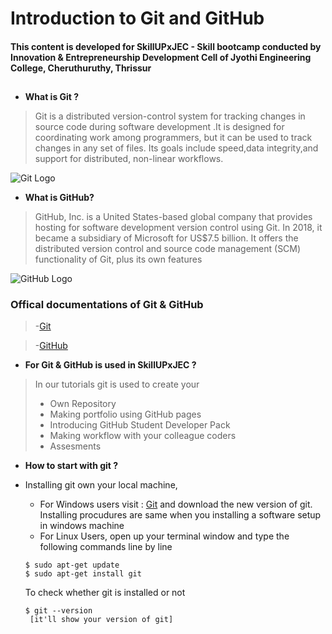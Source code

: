 # **Introduction to Git and GitHub**
#### This content is developed for **SkillUPxJEC** - Skill bootcamp conducted by Innovation & Entrepreneurship Development Cell of Jyothi Engineering College, Cheruthuruthy, Thrissur
## 
- **What is Git ?**
> Git is a distributed version-control system for tracking changes in source code during software development .It is designed for coordinating work among programmers, but it can be used to track changes in any set of files. Its goals include speed,data integrity,and support for distributed, non-linear workflows.

![Git Logo](https://avatars3.githubusercontent.com/u/18133?s=200&v=4)

- **What is GitHub?**
> GitHub, Inc. is a United States-based global company that provides hosting for software development version control using Git. In 2018, it became a subsidiary of Microsoft for US$7.5 billion. It offers the distributed version control and source code management (SCM) functionality of Git, plus its own features

![GitHub Logo](https://github.githubassets.com/images/modules/open_graph/github-mark.png)

### Offical documentations of Git & GitHub

> -[Git](http://git-scm.com)

> -[GitHub](http://github.com)

- **For Git & GitHub is used in SkillUPxJEC ?**

> In our tutorials git is used to create your
> - Own Repository
> - Making portfolio using GitHub pages
> - Introducing GitHub Student Developer Pack
> - Making workflow with your colleague coders
> - Assesments

- **How to start with git ?** 

- Installing git own your local machine,
    - For Windows users visit : [Git](http://git-scm.com) and download the new version of git. Installing procudures are same when you installing a software setup in windows machine 
    - For Linux Users, open up your terminal window and type the following commands line by line
    ```
    $ sudo apt-get update
    $ sudo apt-get install git
    ```
    To check whether git is installed or not
    ```
    $ git --version 
     [it'll show your version of git]

 



